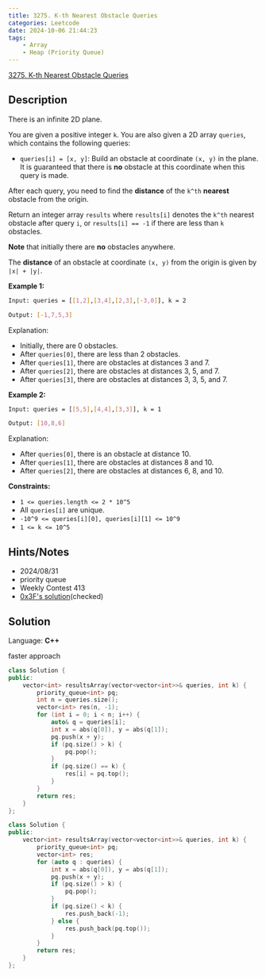 ```yaml
---
title: 3275. K-th Nearest Obstacle Queries
categories: Leetcode
date: 2024-10-06 21:44:23
tags:
    - Array
    - Heap (Priority Queue)
---
```


[3275. K-th Nearest Obstacle Queries](https://leetcode.com/problems/k-th-nearest-obstacle-queries/description/)

## Description

There is an infinite 2D plane.

You are given a positive integer `k`. You are also given a 2D array `queries`, which contains the following queries:

- `queries[i] = [x, y]`: Build an obstacle at coordinate `(x, y)` in the plane. It is guaranteed that there is **no**  obstacle at this coordinate when this query is made.

After each query, you need to find the **distance**  of the `k^th` **nearest**  obstacle from the origin.

Return an integer array `results` where `results[i]` denotes the `k^th` nearest obstacle after query `i`, or `results[i] == -1` if there are less than `k` obstacles.

**Note**  that initially there are **no**  obstacles anywhere.

The **distance**  of an obstacle at coordinate `(x, y)` from the origin is given by `|x| + |y|`.

**Example 1:**

```bash
Input: queries = [[1,2],[3,4],[2,3],[-3,0]], k = 2

Output: [-1,7,5,3]
```

Explanation:

- Initially, there are 0 obstacles.
- After `queries[0]`, there are less than 2 obstacles.
- After `queries[1]`, there are obstacles at distances 3 and 7.
- After `queries[2]`, there are obstacles at distances 3, 5, and 7.
- After `queries[3]`, there are obstacles at distances 3, 3, 5, and 7.

**Example 2:**

```bash
Input: queries = [[5,5],[4,4],[3,3]], k = 1

Output: [10,8,6]
```

Explanation:

- After `queries[0]`, there is an obstacle at distance 10.
- After `queries[1]`, there are obstacles at distances 8 and 10.
- After `queries[2]`, there are obstacles at distances 6, 8, and 10.

**Constraints:**

- `1 <= queries.length <= 2 * 10^5`
- All `queries[i]` are unique.
- `-10^9 <= queries[i][0], queries[i][1] <= 10^9`
- `1 <= k <= 10^5`

## Hints/Notes

- 2024/08/31
- priority queue
- Weekly Contest 413
- [0x3F's solution](https://leetcode.cn/problems/k-th-nearest-obstacle-queries/solutions/2900061/zui-da-dui-wei-hu-qian-k-xiao-pythonjava-h15x/)(checked)

## Solution

Language: **C++**

faster approach

```C++
class Solution {
public:
    vector<int> resultsArray(vector<vector<int>>& queries, int k) {
        priority_queue<int> pq;
        int n = queries.size();
        vector<int> res(n, -1);
        for (int i = 0; i < n; i++) {
            auto& q = queries[i];
            int x = abs(q[0]), y = abs(q[1]);
            pq.push(x + y);
            if (pq.size() > k) {
                pq.pop();
            }
            if (pq.size() == k) {
                res[i] = pq.top();
            }
        }
        return res;
    }
};
```

```C++
class Solution {
public:
    vector<int> resultsArray(vector<vector<int>>& queries, int k) {
        priority_queue<int> pq;
        vector<int> res;
        for (auto q : queries) {
            int x = abs(q[0]), y = abs(q[1]);
            pq.push(x + y);
            if (pq.size() > k) {
                pq.pop();
            }
            if (pq.size() < k) {
                res.push_back(-1);
            } else {
                res.push_back(pq.top());
            }
        }
        return res;
    }
};
```
